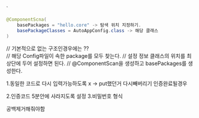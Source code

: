 `
```java
@ComponentScna(
	basePackages = "hello.core" -> 탐색 위치 지정하기.
	basePackageClasses = AutoAppConfig.class -> 해당 클래스 
)
```


// 기본적으로 없는 구조인경우에는 ??  
// 해당 Config파일이 속한 package를 모두 찾는다. 
// 설정 정보 클래스의 위치를 최상단에 두어 설정하면 된다.
// @ComponentScan을 생성하고 basePackages를 생성한다.


1.동일한 코드로 다시 입력가능하도록 x -> put했던거 다시빼버리기
인증완료될경우

2.인증코드 5분안에 사라지도록 설정
3.비밀번호 형식


공백제거해줘야함

